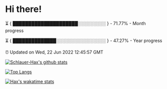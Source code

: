 # Hi there!

⏳ { █████████████████████░░░░░░░░░ } - 71.77% - Month progress

⏳ { ██████████████░░░░░░░░░░░░░░░░ } - 47.27% - Year progress

⏰ Updated on Wed, 22 Jun 2022 12:45:57 GMT


[![Schlauer-Hax's github stats](https://github-readme-stats.vercel.app/api?username=Schlauer-Hax&show_icons=true&theme=dark&count_private=true)](https://github.com/Schlauer-Hax)


[![Top Langs](https://github-readme-stats.vercel.app/api/top-langs/?username=Schlauer-Hax&layout=compact&theme=dark)](https://github.com/Schlauer-Hax?tab=repositories)


[![Hax's wakatime stats](https://github-readme-stats.vercel.app/api/wakatime?username=Hax&theme=dark)](https://wakatime.com/@Hax)

